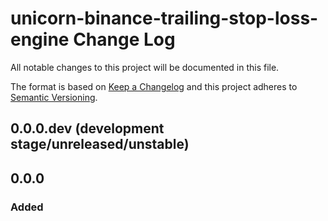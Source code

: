 # unicorn-binance-trailing-stop-loss-engine Change Log

All notable changes to this project will be documented in this file.

The format is based on [Keep a Changelog](http://keepachangelog.com/) and this project adheres to 
[Semantic Versioning](http://semver.org/).

## 0.0.0.dev (development stage/unreleased/unstable)

## 0.0.0
### Added
